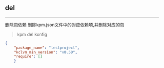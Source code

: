 ## del
---
删除包依赖
删除kpm.json文件中的对应依赖项,并删除对应的包

> kpm del konfig

```json
{
    "package_name": "testproject",
    "kclvm_min_version": "v0.50",
    "require": []
    }
```